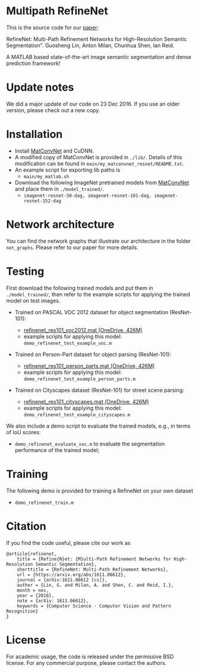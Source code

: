 # Multipath RefineNet
This is the source code for our [paper](https://arxiv.org/abs/1611.06612):

RefineNet: Multi-Path Refinement Networks for High-Resolution Semantic Segmentation". Guosheng Lin, Anton Milan, Chunhua Shen, Ian Reid.

A MATLAB based state-of-the-art image semantic segmentation and dense prediction framework!


# Update notes
We did a major update of our code on 23 Dec 2016. If you use an older version, please check out a new copy.


# Installation
* Install [MatConvNet](http://www.vlfeat.org/matconvnet/) and CuDNN.
* A modified copy of MatConvNet is provided in `./lib/`. Details of this modification can be found in `main/my_matconvnet_resnet/README.txt`.
* An example script for exporting lib paths is
  * `main/my_matlab.sh` 
* Download the following ImageNet pretrained models from [MatConvNet](http://www.vlfeat.org/matconvnet/pretrained/) and place them in `./model_trained/`.
  * `imagenet-resnet-50-dag, imagenet-resnet-101-dag, imagenet-resnet-152-dag` 

# Network architecture
You can find the network graphs that illustrate our architecture in the folder `net_graphs`. Please refer to our paper for more details.


# Testing

<!-- For now, only the model for the PASCAL VOC (ResNet-101) dataset is provided. More trained models will be available soon.  -->
First download the following trained models and put them in `./model_trained/`, then refer to the example scripts for applying the trained model on test images.

* Trained on PASCAL VOC 2012 dataset for object segmentation (ResNet-101): 
  * [refinenet_res101_voc2012.mat (OneDrive, 426M)](https://1drv.ms/u/s!AmxAc3Al6cbBa42jLruLYscVIiw)
  * example scripts for applying this model: `demo_refinenet_test_example_voc.m`

* Trained on Person-Part dataset for object parsing (ResNet-101): 
  * [refinenet_res101_person_parts.mat (OneDrive, 426M)](https://1drv.ms/u/s!AmxAc3Al6cbBbZXGYA56ELRjedE)
  * example scripts for applying this model: `demo_refinenet_test_example_person_parts.m`

* Trained on Cityscapes dataset (ResNet-101) for street scene parsing: 
  * [refinenet_res101_cityscapes.mat  (OneDrive, 426M)](https://1drv.ms/u/s!AmxAc3Al6cbBbuYTmQG_dGXAfn4)
  * example scripts for applying this model: `demo_refinenet_test_example_cityscapes.m`


We also include a demo script to evaluate the trained models, e.g., in terms of IoU scores:
* `demo_refinenet_evaluate_voc.m` to evaluate the segmentation performance of the trained model;


# Training
The following demo is provided for training a RefineNet on your own dataset
* `demo_refinenet_train.m`



# Citation
If you find the code useful, please cite our work as

```
@article{refinenet,
	title = {Refine{N}et: {M}ulti-Path Refinement Networks for High-Resolution Semantic Segmentation},
	shorttitle = {RefineNet: Multi-Path Refinement Networks},
	url = {https://arxiv.org/abs/1611.06612},
	journal = {arXiv:1611.06612 [cs]},
	author = {Lin, G. and Milan, A. and Shen, C. and Reid, I.},
	month = nov,
	year = {2016},
	note = {arXiv: 1611.06612},
	keywords = {Computer Science - Computer Vision and Pattern Recognition}
}
```
# License
For academic usage, the code is released under the permissive BSD license. For any commercial purpose, please contact the authors.
